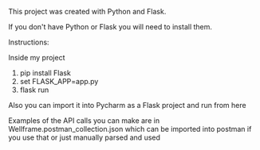 This project was created with Python and Flask.

If you don't have Python or Flask you will need to install them.

Instructions:

Inside my project
1. pip install Flask
2. set FLASK_APP=app.py
3. flask run

Also you can import it into Pycharm as a Flask project and run from here

Examples of the API calls you can make are in Wellframe.postman_collection.json 
which can be imported into postman if you use that or just manually parsed and used


